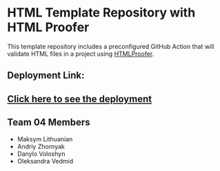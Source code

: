 # HTML Template Repository with HTML Proofer

This template repository includes a preconfigured GitHub Action that will validate HTML files in a project using [HTMLProofer](https://github.com/gjtorikian/html-proofer).

## Deployment Link:
## [Click here to see the deployment](http://ec2-3-79-242-253.eu-central-1.compute.amazonaws.com/)

## Team 04 Members
- Maksym Lithuanian
- Andriy Zhornyak
- Danylo Voloshyn
- Oleksandra Vedmid
